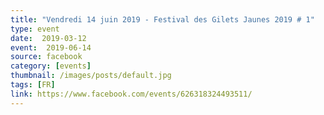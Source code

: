 ```yaml
---
title: "Vendredi 14 juin 2019 - Festival des Gilets Jaunes 2019 # 1"
type: event
date:  2019-03-12
event:  2019-06-14
source: facebook
category: [events]
thumbnail: /images/posts/default.jpg
tags: [FR]
link: https://www.facebook.com/events/626318324493511/
---
```

